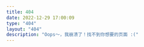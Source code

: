 ```yaml
---
title: 404
date: 2022-12-29 17:00:09
type: "404"
layout: "404"
description: "Oops～，我崩溃了！找不到你想要的页面 :("
---
```

